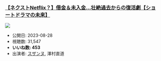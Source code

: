 ### [【ネクストNetflix？】借金＆未入金...壮絶過去からの復活劇【ショートドラマの未来】](https://www.youtube.com/watch?v=-TFt_x-ryX4)
[![](https://img.youtube.com/vi/-TFt_x-ryX4/sddefault.jpg)](https://www.youtube.com/watch?v=-TFt_x-ryX4)
-   公開日: 2023-08-28
-   視聴数: 31,547
-   **いいね数: 453**
-   出演者: [スザンヌ](/rehacq_fan/people/スザンヌ "wikilink"), 澤村直道
